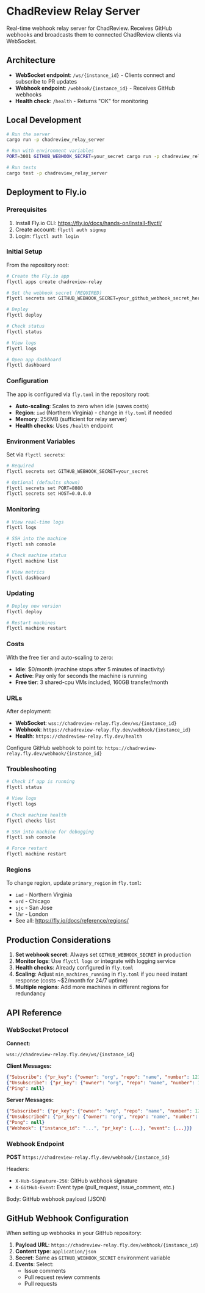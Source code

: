 # ChadReview Relay Server

Real-time webhook relay server for ChadReview. Receives GitHub webhooks and broadcasts them to connected ChadReview clients via WebSocket.

## Architecture

- **WebSocket endpoint**: `/ws/{instance_id}` - Clients connect and subscribe to PR updates
- **Webhook endpoint**: `/webhook/{instance_id}` - Receives GitHub webhooks
- **Health check**: `/health` - Returns "OK" for monitoring

## Local Development

```bash
# Run the server
cargo run -p chadreview_relay_server

# Run with environment variables
PORT=3001 GITHUB_WEBHOOK_SECRET=your_secret cargo run -p chadreview_relay_server

# Run tests
cargo test -p chadreview_relay_server
```

## Deployment to Fly.io

### Prerequisites

1. Install Fly.io CLI: https://fly.io/docs/hands-on/install-flyctl/
2. Create account: `flyctl auth signup`
3. Login: `flyctl auth login`

### Initial Setup

From the repository root:

```bash
# Create the Fly.io app
flyctl apps create chadreview-relay

# Set the webhook secret (REQUIRED)
flyctl secrets set GITHUB_WEBHOOK_SECRET=your_github_webhook_secret_here

# Deploy
flyctl deploy

# Check status
flyctl status

# View logs
flyctl logs

# Open app dashboard
flyctl dashboard
```

### Configuration

The app is configured via `fly.toml` in the repository root:

- **Auto-scaling**: Scales to zero when idle (saves costs)
- **Region**: `iad` (Northern Virginia) - change in `fly.toml` if needed
- **Memory**: 256MB (sufficient for relay server)
- **Health checks**: Uses `/health` endpoint

### Environment Variables

Set via `flyctl secrets`:

```bash
# Required
flyctl secrets set GITHUB_WEBHOOK_SECRET=your_secret

# Optional (defaults shown)
flyctl secrets set PORT=8080
flyctl secrets set HOST=0.0.0.0
```

### Monitoring

```bash
# View real-time logs
flyctl logs

# SSH into the machine
flyctl ssh console

# Check machine status
flyctl machine list

# View metrics
flyctl dashboard
```

### Updating

```bash
# Deploy new version
flyctl deploy

# Restart machines
flyctl machine restart
```

### Costs

With the free tier and auto-scaling to zero:

- **Idle**: $0/month (machine stops after 5 minutes of inactivity)
- **Active**: Pay only for seconds the machine is running
- **Free tier**: 3 shared-cpu VMs included, 160GB transfer/month

### URLs

After deployment:

- **WebSocket**: `wss://chadreview-relay.fly.dev/ws/{instance_id}`
- **Webhook**: `https://chadreview-relay.fly.dev/webhook/{instance_id}`
- **Health**: `https://chadreview-relay.fly.dev/health`

Configure GitHub webhook to point to: `https://chadreview-relay.fly.dev/webhook/{instance_id}`

### Troubleshooting

```bash
# Check if app is running
flyctl status

# View logs
flyctl logs

# Check machine health
flyctl checks list

# SSH into machine for debugging
flyctl ssh console

# Force restart
flyctl machine restart
```

### Regions

To change region, update `primary_region` in `fly.toml`:

- `iad` - Northern Virginia
- `ord` - Chicago
- `sjc` - San Jose
- `lhr` - London
- See all: https://fly.io/docs/reference/regions/

## Production Considerations

1. **Set webhook secret**: Always set `GITHUB_WEBHOOK_SECRET` in production
2. **Monitor logs**: Use `flyctl logs` or integrate with logging service
3. **Health checks**: Already configured in `fly.toml`
4. **Scaling**: Adjust `min_machines_running` in `fly.toml` if you need instant response (costs ~$2/month for 24/7 uptime)
5. **Multiple regions**: Add more machines in different regions for redundancy

## API Reference

### WebSocket Protocol

**Connect:**

```
wss://chadreview-relay.fly.dev/ws/{instance_id}
```

**Client Messages:**

```json
{"Subscribe": {"pr_key": {"owner": "org", "repo": "name", "number": 123}}}
{"Unsubscribe": {"pr_key": {"owner": "org", "repo": "name", "number": 123}}}
{"Ping": null}
```

**Server Messages:**

```json
{"Subscribed": {"pr_key": {"owner": "org", "repo": "name", "number": 123}}}
{"Unsubscribed": {"pr_key": {"owner": "org", "repo": "name", "number": 123}}}
{"Pong": null}
{"Webhook": {"instance_id": "...", "pr_key": {...}, "event": {...}}}
```

### Webhook Endpoint

**POST** `https://chadreview-relay.fly.dev/webhook/{instance_id}`

Headers:

- `X-Hub-Signature-256`: GitHub webhook signature
- `X-GitHub-Event`: Event type (pull_request, issue_comment, etc.)

Body: GitHub webhook payload (JSON)

## GitHub Webhook Configuration

When setting up webhooks in your GitHub repository:

1. **Payload URL**: `https://chadreview-relay.fly.dev/webhook/{instance_id}`
2. **Content type**: `application/json`
3. **Secret**: Same as `GITHUB_WEBHOOK_SECRET` environment variable
4. **Events**: Select:
    - Issue comments
    - Pull request review comments
    - Pull requests
